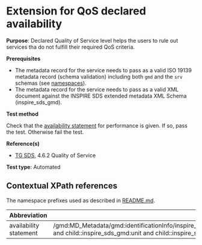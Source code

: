 # Extension for QoS declared availability

**Purpose**: Declared Quality of Service level helps the users to rule out services tha do not fulfill their required QoS criteria.

**Prerequisites**

* The metadata record for the service needs to pass as a valid ISO 19139 metadata record (schema validation) including both ```gmd``` and the ```srv``` schemas (see [namespaces](README.md#namespaces)).
* The metadata record for the service needs to pass as a valid XML document against the INSPIRE SDS extended metadata XML Schema (inspire\_sds\_gmd).

**Test method**

Check that the [availability statement](#availability_statement) for performance is given. If so, pass the test. Otherwise fail the test.

**Reference(s)**

* [TG SDS](README.md#ref_TG_SDS), 4.6.2 Quality of Service

**Test type**: Automated

## Contextual XPath references

The namespace prefixes used as described in [README.md](README.md#namespaces).

Abbreviation                                               |  XPath expression
---------------------------------------------------------- | -------------------------------------------------------------------------
availability statement <a name="availability_statement"></a> | /gmd:MD_Metadata/gmd:identificationInfo/inspire\_sds\_gmd:SV_ServiceIdentification/inspire\_sds\_gmd:qualityOfService/inspire\_sds\_gmd:SV_QualityOfService[child::inspire\_sds\_gmd:criterion/inspire\_sds\_gmd:SV_QualityOfServiceCriteria='performance' and child::inspire\_sds\_gmd:unit and child::inspire\_sds\_gmd:value]
